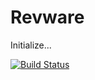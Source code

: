 # Revware
Initialize...

[![Build Status](https://travis-ci.org/Revand/Revware.svg?branch=readme_update)](https://travis-ci.org/Revand/Revware)
